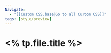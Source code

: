 ```yaml
---
Navigate:
  - "[[Custom CSS.base|Go to all Custom CSS]]"
tags: [style/preview]
---
```

# <% tp.file.title %> 

